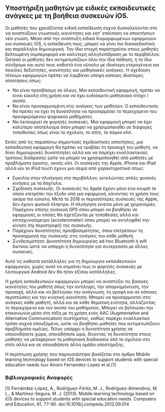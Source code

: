 ## Υποστήριξη μαθητών με ειδικές εκπαιδευτικές ανάγκες με τη βοήθεια συσκευών iOS.

Οι μαθητές που χρειάζονται ειδική εκπαίδευση συχνά δυσκολεύονται στο να αναπτύξουν γνωστικές ικανότητες και κατ’ επέκταση να αποκτήσουν νέα γνώση. Μέσα από την ανάπτυξη ειδικά διαμορφωμένων εφαρμογών για συσκευές iOS, η εκπαίδευση τους, μπορεί να γίνει πιο διασκεδαστική και παράλληλα δημιουργική. Την ίδια στιγμή παρατηρείται στους μαθητές βελτιωμένη συμπεριφορά και καλύτερη αλληλεπίδραση με το περιβάλλον. Ωστόσο οι μαθητές δεν αντιμετωπίζουν όλοι την ίδια πάθηση, ή το ίδιο σύνδρομο και αυτό τους καθιστά ένα σύνολο με ιδιαίτερη ετερογένεια και ποικίλες δεξιότητες, ικανότητες και μαθησιακές ανάγκες. Η σχεδίαση τέτοιων εφαρμογών πρέπει να λαμβάνει υπόψη κάποιες ιδιαίτερες απαιτήσεις όπως:

* Να είναι προσβάσιμη σε όλους. Μια εκπαιδευτική εφαρμογή, πρέπει να είναι εύκολη στη χρήση και να έχει ευδιάκριτο μαθησιακό στόχο / σκοπό.
* Να είναι προσαρμοσμένη στις ανάγκες των μαθητών. Ο εκπαιδευτικός θα πρέπει να έχει τη δυνατότητα να προσαρμόσει το περιεχόμενο του προσφερόμενου ψηφιακού μαθήματος.
* Να λειτουργεί σε φορητές συσκευές. Μια εφαρμογή μπορεί να έχει καλύτερο αποτέλεσμα όταν μπορεί να χρησιμοποιηθεί σε διάφορες τοποθεσίες όπως είναι το σχολείο, το σπίτι, το πάρκο κλπ.

Εκτός από τις παραπάνω σημαντικές σχεδιαστικές απαιτήσεις, μια εκπαιδευτική εφαρμογή θα πρέπει να τραβάει τη προσοχή του μαθητή, να δίνει δημιουργικές δυνατότητες αλλά και να παρέχει εναλλακτικούς τρόπους διάδρασης ώστε να μπορεί να χρησιμοποιηθεί από μαθητές με προβλήματα όρασης, ακοής κλπ. Οι συσκευές της Apple, iPhone και IPad αλλά και το iPod touch έχουν μια σειρά από χαρακτηριστικά όπως:

* Ευκολία στην πλοήγηση στο περιβάλλον, εκτελώντας απλές φυσικές κινήσεις με τα δάχτυλα.
* Σχεδίαση συσκευής. Οι συσκευές τις Apple έχουν μόνο ένα κουμπί το οποίο επιτρέπει την έξοδο από μια εφαρμογή, κάνοντας τη χρήση τους ακόμα πιο εύκολη. Μετά το 2018 οι περισσότερες συσκευές της Apple, δεν έχουν φυσικά πλήκτρα. Η πλοήγηση γίνεται μόνο με χειρονομίες. Παρέχουν επίσης συσκευή GPS όπου μπορεί να βοηθήσει σε εφαρμογές οι οποίες θα σχετίζονται με τοποθεσίες αλλά και επιταχυνσιόμετρο (accelerometer) όπου μπορεί να αντιληφθεί την κίνηση (πχ περιστροφή) της συσκευής.
* Παρέχουν δυνατότητες προσβασιμότητας, όπου επιτρέπουν τη προσαρμογή της συσκευής στις ανάγκες του κάθε μαθητή.
* Συνδεσιμότητα: Δυνατότητα δημιουργίας ad-hoc Bluetooth ή wifi δικτύου ώστε να υπάρχει η δυνατότητα για συνεργασία με άλλες συσκευές.

Αυτό τις καθιστά κατάλληλες για τη δημιουργία εκπαιδευτικών εφαρμογών, χωρίς αυτό να σημαίνει πως οι φορητές συσκευές με λειτουργικό Android δεν θα ήταν εξίσου κατάλληλες.

Η χρήση εκπαιδευτικών εφαρμογών μπορεί να αναπτύξει τις βασικές ικανότητες του μαθητή όπως την αντίληψη, την απομνημόνευση, την προσοχή, αλλά και να βελτιώσει την ανάγνωση, τη γραφή και σε κάποιες περιπτώσεις και την κινητική ικανότητα. Μπορεί να προσαρμοστεί στις ανάγκες κάθε μαθητή, αλλά και σε κάθε θεματική ενότητα, αλλάζοντας το περιεχόμενο και τον σκοπό του μαθήματος. Μπορεί να βελτιώσει την επικοινωνία μέσα στη τάξη με τη χρήση ενός AAC (Augmentative and Alternative Communication) συστήματος, καθώς παρέχει εναλλακτικό τρόπο συχνά επαυξημένο, ώστε να βοηθήσει μαθητές που αντιμετωπίζουν προβλήματα ομιλίας. Τέλος υπάρχει η δυνατότητα χρήσης σε οποιονδήποτε χώρο, οποιαδήποτε ώρα, δίνοντας τη δυνατότητα στους μαθητές να μεταφέρουν τη μαθησιακή διαδικασία από το σχολείο στο σπίτι αλλά και σε οποιαδήποτε άλλη ομάδα υποστήριξης. 

Η περίπτωση χρήσης που παρουσιάστηκε βασίζεται στο άρθρο Mobile learning technology based on iOS devices to support students with special education needs των Alvaro Fernandez-Lopez et al.[1]

### Βιβλιογραφικές Αναφορές
[1] Fernández-López, Á., Rodríguez-Fórtiz, M. J., Rodríguez-Almendros, M. L., & Martínez-Segura, M. J. (2013). Mobile learning technology based on iOS devices to support students with special education needs. Computers and Education, 61, 77-90. doi:10.1016/j.compedu.2012.09.014
